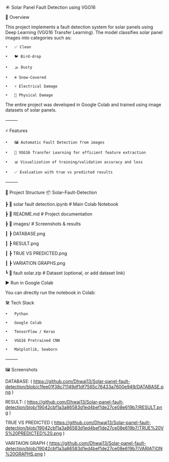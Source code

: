 ☀️ Solar Panel Fault Detection using VGG16

📌 Overview

This project implements a fault detection system for solar panels using Deep Learning (VGG16 Transfer Learning).
The model classifies solar panel images into categories such as:

	•	✅ Clean
 
	•	🐦 Bird-drop
 
	•	🌫️ Dusty
 
	•	❄️ Snow-Covered
 
	•	⚡ Electrical Damage
 
	•	🔨 Physical Damage
 

The entire project was developed in Google Colab and trained using image datasets of solar panels.

⸻

⚡ Features

	•	🖼️ Automatic Fault Detection from images
 
	•	🧠 VGG16 Transfer Learning for efficient feature extraction
 
	•	📊 Visualization of training/validation accuracy and loss
 
	•	✅ Evaluation with true vs predicted results
 

⸻

📂 Project Structure
📦 Solar-Fault-Detection

 ┣ 📜 solar fault detection.ipynb   # Main Colab Notebook
 
 ┣ 📜 README.md                     # Project documentation
 
 ┣ 📂 images/                       # Screenshots & results
 
 ┃ ┣ DATABASE.png

 ┃ ┣ RESULT.png
 
 ┃ ┣ TRUE VS PREDICTED.png
 
 ┃ ┣ VARIATION GRAPHS.png
 
 ┗ 📂 fault solar.zip               # Dataset (optional, or add dataset link)
 
▶️ Run in Google Colab

You can directly run the notebook in Colab:


🛠️ Tech Stack

	•	Python
 
	•	Google Colab
 
	•	TensorFlow / Keras
 
	•	VGG16 Pretrained CNN
 
	•	Matplotlib, Seaborn
 

⸻

🖼️ Screenshots

DATABASE: ( https://github.com/Dhwaj13/Solar-panel-fault-detection/blob/c1fee01f38c71149df1df7565c76433a7600e949/DATABASE.png )

RESULT: ( https://github.com/Dhwaj13/Solar-panel-fault-detection/blob/19042cbf1a3a86583d1ed4bef1de27ce08e619b7/RESULT.png )

TRUE VS PREDICTED ( https://github.com/Dhwaj13/Solar-panel-fault-detection/blob/19042cbf1a3a86583d1ed4bef1de27ce08e619b7/TRUE%20VS%20PREDICTED%20.png )

VARITAION GRAPH ( https://github.com/Dhwaj13/Solar-panel-fault-detection/blob/19042cbf1a3a86583d1ed4bef1de27ce08e619b7/VARIATION%20GRAPHS.png )


